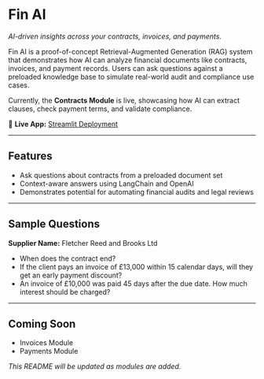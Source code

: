 # Fin AI  
*AI-driven insights across your contracts, invoices, and payments.*

Fin AI is a proof-of-concept Retrieval-Augmented Generation (RAG) system that demonstrates how AI can analyze financial documents like contracts, invoices, and payment records. Users can ask questions against a preloaded knowledge base to simulate real-world audit and compliance use cases.

Currently, the **Contracts Module** is live, showcasing how AI can extract clauses, check payment terms, and validate compliance.

🔗 **Live App:** [Streamlit Deployment](https://financial-audit-genai.streamlit.app/)

---

## Features

- Ask questions about contracts from a preloaded document set  
- Context-aware answers using LangChain and OpenAI  
- Demonstrates potential for automating financial audits and legal reviews  

---

## Sample Questions

**Supplier Name:** Fletcher Reed and Brooks Ltd

- When does the contract end?  
- If the client pays an invoice of £13,000 within 15 calendar days, will they get an early payment discount?  
- An invoice of £10,000 was paid 45 days after the due date. How much interest should be charged?

---

## Coming Soon

- Invoices Module  
- Payments Module  

*This README will be updated as modules are added.*
